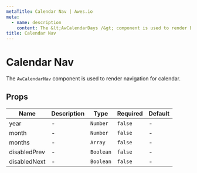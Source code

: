 ```yaml
---
metaTitle: Calendar Nav | Awes.io
meta:
  - name: description
    content: The &lt;AwCalendarDays /&gt; component is used to render Button - UI Vue component for Awes.io.
title: Calendar Nav
---
```

# Calendar Nav

The `AwCalendarNav` component is used to render navigation for calendar.


## Props

<!-- @vuese:AwCalendarNav:props:start -->
|Name|Description|Type|Required|Default|
|---|---|---|---|---|
|year|-|`Number`|`false`|-|
|month|-|`Number`|`false`|-|
|months|-|`Array`|`false`|-|
|disabledPrev|-|`Boolean`|`false`|-|
|disabledNext|-|`Boolean`|`false`|-|

<!-- @vuese:AwCalendarNav:props:end -->

